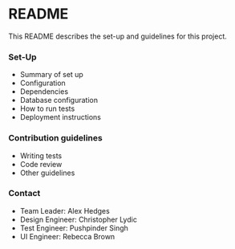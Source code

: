 # README #

This README describes the set-up and guidelines for this project.

### Set-Up ###

* Summary of set up
* Configuration
* Dependencies
* Database configuration
* How to run tests
* Deployment instructions

### Contribution guidelines ###

* Writing tests
* Code review
* Other guidelines

### Contact ###

* Team Leader: Alex Hedges
* Design Engineer: Christopher Lydic
* Test Engineer: Pushpinder Singh
* UI Engineer: Rebecca Brown